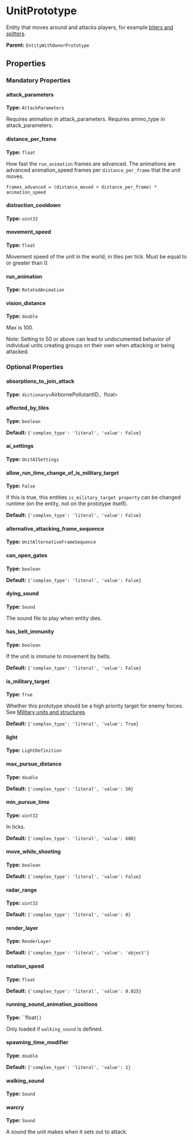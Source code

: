 # UnitPrototype

Entity that moves around and attacks players, for example [biters and spitters](https://wiki.factorio.com/Enemies#Creatures).

**Parent:** `EntityWithOwnerPrototype`

## Properties

### Mandatory Properties

#### attack_parameters

**Type:** `AttackParameters`

Requires animation in attack_parameters. Requires ammo_type in attack_parameters.

#### distance_per_frame

**Type:** `float`

How fast the `run_animation` frames are advanced. The animations are advanced animation_speed frames per `distance_per_frame` that the unit moves.

`frames_advanced = (distance_moved ÷ distance_per_frame) * animation_speed`

#### distraction_cooldown

**Type:** `uint32`



#### movement_speed

**Type:** `float`

Movement speed of the unit in the world, in tiles per tick. Must be equal to or greater than 0.

#### run_animation

**Type:** `RotatedAnimation`



#### vision_distance

**Type:** `double`

Max is 100.

Note: Setting to 50 or above can lead to undocumented behavior of individual units creating groups on their own when attacking or being attacked.

### Optional Properties

#### absorptions_to_join_attack

**Type:** `dictionary<`AirbornePollutantID`, `float`>`



#### affected_by_tiles

**Type:** `boolean`



**Default:** `{'complex_type': 'literal', 'value': False}`

#### ai_settings

**Type:** `UnitAISettings`



#### allow_run_time_change_of_is_military_target

**Type:** `False`

If this is true, this entities `is_military_target property` can be changed runtime (on the entity, not on the prototype itself).

**Default:** `{'complex_type': 'literal', 'value': False}`

#### alternative_attacking_frame_sequence

**Type:** `UnitAlternativeFrameSequence`



#### can_open_gates

**Type:** `boolean`



**Default:** `{'complex_type': 'literal', 'value': False}`

#### dying_sound

**Type:** `Sound`

The sound file to play when entity dies.

#### has_belt_immunity

**Type:** `boolean`

If the unit is immune to movement by belts.

**Default:** `{'complex_type': 'literal', 'value': False}`

#### is_military_target

**Type:** `True`

Whether this prototype should be a high priority target for enemy forces. See [Military units and structures](https://wiki.factorio.com/Military_units_and_structures).

**Default:** `{'complex_type': 'literal', 'value': True}`

#### light

**Type:** `LightDefinition`



#### max_pursue_distance

**Type:** `double`



**Default:** `{'complex_type': 'literal', 'value': 50}`

#### min_pursue_time

**Type:** `uint32`

In ticks.

**Default:** `{'complex_type': 'literal', 'value': 600}`

#### move_while_shooting

**Type:** `boolean`



**Default:** `{'complex_type': 'literal', 'value': False}`

#### radar_range

**Type:** `uint32`



**Default:** `{'complex_type': 'literal', 'value': 0}`

#### render_layer

**Type:** `RenderLayer`



**Default:** `{'complex_type': 'literal', 'value': 'object'}`

#### rotation_speed

**Type:** `float`



**Default:** `{'complex_type': 'literal', 'value': 0.025}`

#### running_sound_animation_positions

**Type:** ``float`[]`

Only loaded if `walking_sound` is defined.

#### spawning_time_modifier

**Type:** `double`



**Default:** `{'complex_type': 'literal', 'value': 1}`

#### walking_sound

**Type:** `Sound`



#### warcry

**Type:** `Sound`

A sound the unit makes when it sets out to attack.

